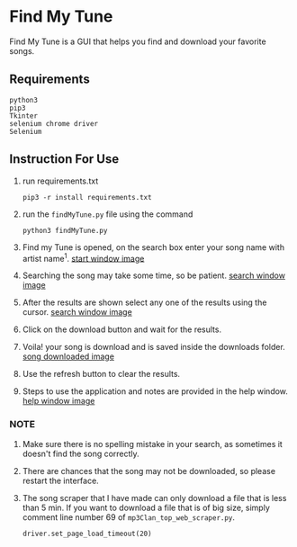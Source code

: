 # Find My Tune
Find My Tune is a GUI that helps you find and download your favorite songs.

## Requirements
```
python3
pip3
Tkinter
selenium chrome driver
Selenium
```

## Instruction For Use
1. run requirements.txt

    `pip3 -r install requirements.txt`

2. run the `findMyTune.py` file using the command

    `python3 findMyTune.py`
3. Find my Tune is opened, on the search box enter your song name with artist name<sup>1</sup>.
    [start window image](./screenshots/open_window_screenshot.png)
4. Searching the song may take some time, so be patient.
    [search window image](./screenshots/search_song_download_screenshot.png)
5. After the results are shown select any one of the results using the cursor.
    [search window image](./screenshots/search_song_download_screenshot.png)
6. Click on the download button and wait for the results.
7. Voila! your song is download and is saved inside the downloads folder.
    [song downloaded image](./screenshots/song_downloaded_screenshot.png)
8. Use the refresh button to clear the results.
9. Steps to use the application and notes are provided in the help window.
    [help window image](./screenshots/help_window_screenshot.png)

### NOTE
1.  Make sure there is no spelling mistake in your search, as sometimes it doesn't find the song correctly. 
2. There are chances that the song may not be downloaded, so please restart the interface.
3. The song scraper that I have made can only download a file that is less than 5 min. If you want to download a file that is of big size, simply comment line number 69 of `mp3Clan_top_web_scraper.py`.

    `driver.set_page_load_timeout(20)`